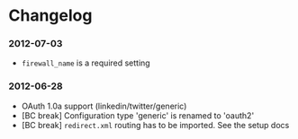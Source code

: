 Changelog
=========

### 2012-07-03

* `firewall_name` is a required setting

### 2012-06-28

* OAuth 1.0a support (linkedin/twitter/generic)
* [BC break] Configuration type 'generic' is renamed to 'oauth2'
* [BC break] `redirect.xml` routing has to be imported. See the setup docs
